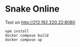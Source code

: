 # Snake Online

Test on http://212.192.220.22:8080

```
npm install
docker compose build
docker compose up
```
